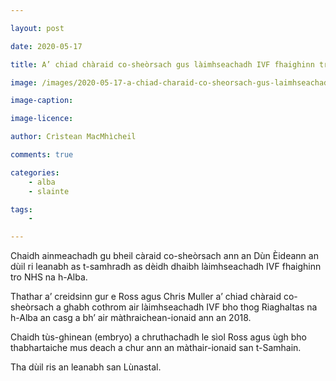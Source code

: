 ```yaml
---

layout: post

date: 2020-05-17

title: A’ chiad chàraid co-sheòrsach gus làimhseachadh IVF fhaighinn tro NHS na h-Alba an dùil ri leanabh

image: /images/2020-05-17-a-chiad-charaid-co-sheorsach-gus-laimhseachadh-ivf-fhaighinn-tro-nhs-na-h-alba-an-duil-ri-leanabh.jpg

image-caption:

image-licence:

author: Crìstean MacMhìcheil

comments: true

categories:
    - alba
    - slainte

tags:
    - 

---
```


Chaidh ainmeachadh gu bheil càraid co-sheòrsach ann an Dùn Èideann an dùil ri leanabh as t-samhradh as dèidh dhaibh làimhseachadh IVF fhaighinn tro NHS na h-Alba.

<!--more-->

Thathar a’ creidsinn gur e Ross agus Chris Muller a’ chiad chàraid co-sheòrsach a ghabh cothrom air làimhseachadh IVF bho thog Riaghaltas na h-Alba an casg a bh’ air màthraichean-ionaid ann an 2018.

Chaidh tùs-ghinean (embryo) a chruthachadh le sìol Ross agus ùgh bho thabhartaiche mus deach a chur ann an màthair-ionaid san t-Samhain.

Tha dùil ris an leanabh san Lùnastal.
